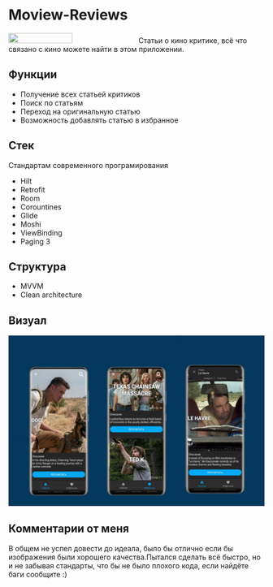 # Moview-Reviews
<img src="https://github.com/Maandraj/MovieReview/blob/master/Images/icon_preview.svg" width=50% height=50%>
Статьи о кино критике, всё что связано с кино можете найти в этом приложении.


## Функции
- Получение всех статьей критиков
- Поиск по статьям
- Переход на оригинальную статью
- Возможность добавлять статью в избранное

## Стек
Стандартам современного програмирования
- Hilt
- Retrofit
- Room
- Corountines
- Glide
- Moshi
- ViewBinding
- Paging 3

## Структура
- MVVM
- Clean architecture


## Визуал
![Preview](https://github.com/Maandraj/Movie-Review/blob/master/Images/preview.jpeg)

## Комментарии от меня
В общем не успел довести до идеала, было бы отлично если бы изображения были хорошего качества.Пытался сделать всё быстро, но и не забывая стандарты, что бы не было плохого кода, если найдёте баги сообщите :)
